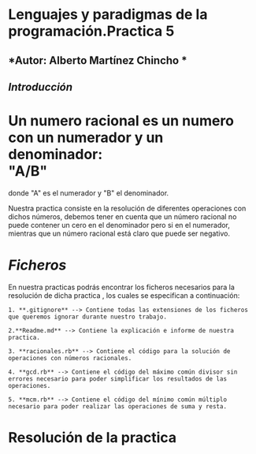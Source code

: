 **Lenguajes y paradigmas de la programación.Practica 5**
=======

*Autor: Alberto Martínez Chincho *
-------
## ***Introducción*** ##
Un numero racional es un numero con un numerador y un denominador:  
**"A/B"**
===========
donde "A" es el numerador y "B" el denominador.

Nuestra practica consiste en la resolución de diferentes operaciones con dichos números, debemos tener en cuenta que un número racional no puede contener un cero en el denominador pero si en el numerador, mientras que un número racional está claro que puede ser negativo.


***Ficheros***
=======
En nuestra practicas podrás encontrar los ficheros necesarios para la resolución de dicha practica , los cuales se especifican a continuación:

    1. **.gitignore** --> Contiene todas las extensiones de los ficheros que queremos ignorar durante nuestro trabajo.

    2.**Readme.md** --> Contiene la explicación e informe de nuestra practica. 

	3. **racionales.rb** --> Contiene el código para la solución de operaciones con números racionales.

	4. **gcd.rb** --> Contiene el código del máximo común divisor sin errores necesario para poder simplificar los resultados de las operaciones.

	5. **mcm.rb** --> Contiene el código del mínimo común múltiplo necesario para poder realizar las operaciones de suma y resta.




**Resolución de la practica**
===========
